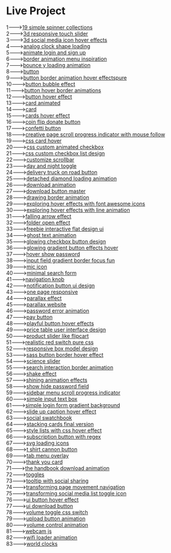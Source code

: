 <h1>Live Project</h1>
1---><a href="https://hawanbeats.github.io/html-css-js/19%20simple%20spinner%20collections/">19 simple spinner collections</a>
<br>
2---><a href="https://hawanbeats.github.io/html-css-js/3d%20responsive%20touch%20slider/">3d responsive touch slider</a>
<br>
3---><a href="https://hawanbeats.github.io/html-css-js/3d%20social%20media%20icon%20hover%20effects/">3d social media icon hover effects</a>
<br>
4---><a href="https://hawanbeats.github.io/html-css-js/analog%20clock%20shape%20loading/">analog clock shape loading</a>
<br>
5---><a href="https://hawanbeats.github.io/html-css-js/animate%20login%20and%20sign%20up/">animate login and sign up</a>
<br>
6---><a href="https://hawanbeats.github.io/html-css-js/border%20animation%20menu%20inspiration/">border animation menu inspiration</a>
<br>
7---><a href="https://hawanbeats.github.io/html-css-js/bounce%20y%20loading%20animation/">bounce y loading animation</a>
<br>
8---><a href="https://hawanbeats.github.io/html-css-js/button/">button</a>
<br>
9---><a href="https://hawanbeats.github.io/html-css-js/button%20border%20animation%20on%20hover%20effectspure/">button border animation hover effectspure</a>
<br>
10---><a href="https://hawanbeats.github.io/html-css-js/button%20bubble%20effect/">button bubble effect</a>
<br>
11---><a href="https://hawanbeats.github.io/html-css-js/button%20hover%20border%20animations/">button hover border animations</a>
<br>
12---><a href="https://hawanbeats.github.io/html-css-js/button%20hover%20effect/">button hover effect</a>
<br>
13---><a href="https://hawanbeats.github.io/html-css-js/card%20animated/">card animated</a>
<br>
14---><a href="https://hawanbeats.github.io/html-css-js/card/">card</a>
<br>
15---><a href="https://hawanbeats.github.io/html-css-js/cards%20hover%20effect/">cards hover effect</a>
<br>
16---><a href="https://hawanbeats.github.io/html-css-js/coin%20flip%20donate%20button/">coin flip donate button</a>
<br>
17---><a href="https://hawanbeats.github.io/html-css-js/confetti%20button/">confetti button</a>
<br>
18---><a href="https://hawanbeats.github.io/html-css-js/creative%20page%20scroll%20progress%20indicator%20with%20mouse%20follow/">creative page scroll progress indicator with mouse follow</a>
<br>
19---><a href="https://hawanbeats.github.io/html-css-js/css%20card%20hover/">css card hover</a>
<br>
20---><a href="https://hawanbeats.github.io/html-css-js/css%20custom%20animated%20checkbox/">css custom animated checkbox</a>
<br>
21---><a href="https://hawanbeats.github.io/html-css-js/css%20custom%20checkbox%20list%20design/">css custom checkbox list design</a>
<br>
22---><a href="https://hawanbeats.github.io/html-css-js/customize%20scrollbar/">customize scrollbar</a>
<br>
23---><a href="https://hawanbeats.github.io/html-css-js/day%20and%20night%20toggle/">day and night toggle</a>
<br>
24---><a href="https://hawanbeats.github.io/html-css-js/delivery%20truck%20on%20road%20button/">delivery truck on road button</a>
<br>
25---><a href="https://hawanbeats.github.io/html-css-js/detached%20diamond%20loading%20animation/">detached diamond loading animation</a>
<br>
26---><a href="https://hawanbeats.github.io/html-css-js/download%20animation/">download animation</a>
<br>
27---><a href="https://hawanbeats.github.io/html-css-js/download-button-master/">download button master</a>
<br>
28---><a href="https://hawanbeats.github.io/html-css-js/drawing%20border%20animation/">drawing border animation</a>
<br>
29---><a href="https://hawanbeats.github.io/html-css-js/exploring%20hover%20effects%20with%20font%20awesome%20icons/">exploring hover effects with font awesome icons</a>
<br>
30---><a href="https://hawanbeats.github.io/html-css-js/exploring%20hover%20effects%20with%20line%20animation/">exploring hover effects with line animation</a>
<br>
31---><a href="https://hawanbeats.github.io/html-css-js/falling%20arrow%20effect/">falling arrow effect</a>
<br>
32---><a href="https://hawanbeats.github.io/html-css-js/folder%20open%20effect/">folder open effect</a>
<br>
33---><a href="https://hawanbeats.github.io/html-css-js/freebie%20interactive%20flat%20design%20ui/">freebie interactive flat design ui</a>
<br>
34---><a href="https://hawanbeats.github.io/html-css-js/ghost%20text%20animation/">ghost text animation</a>
<br>
35---><a href="https://hawanbeats.github.io/html-css-js/glowing%20checkbox%20button%20design/">glowing checkbox button design</a>
<br>
36---><a href="https://hawanbeats.github.io/html-css-js/glowing%20gradient%20button%20effects%20on%20hover/">glowing gradient button effects hover</a>
<br>
37---><a href="https://hawanbeats.github.io/html-css-js/hover%20show%20password/">hover show password</a>
<br>
38---><a href="https://hawanbeats.github.io/html-css-js/input%20field%20gradient%20border%20focus%20fun/">input field gradient border focus fun</a>
<br>
39---><a href="https://hawanbeats.github.io/html-css-js/mic%20icon/">mic icon</a>
<br>
40---><a href="https://hawanbeats.github.io/html-css-js/minimal%20search%20form/">minimal search form</a>
<br>
41---><a href="https://hawanbeats.github.io/html-css-js/navigation%20knob/">navigation knob</a>
<br>
42---><a href="https://hawanbeats.github.io/html-css-js/notification%20button%20ui%20design/">notification button ui design</a>
<br>
43---><a href="https://hawanbeats.github.io/html-css-js/one%20page%20responsive/">one page responsive</a>
<br>
44---><a href="https://hawanbeats.github.io/html-css-js/parallax%20effect/">parallax effect</a>
<br>
45---><a href="https://hawanbeats.github.io/html-css-js/parallax%20website/">parallax website</a>
<br>
46---><a href="https://hawanbeats.github.io/html-css-js/password%20error%20animation/">password error animation</a>
<br>
47---><a href="https://hawanbeats.github.io/html-css-js/pay%20button/">pay button</a>
<br>
48---><a href="https://hawanbeats.github.io/html-css-js/playful%20button%20hover%20effects/">playful button hover effects</a>
<br>
49---><a href="https://hawanbeats.github.io/html-css-js/price%20table%20user%20interface%20design/">price table user interface design</a>
<br>
50---><a href="https://hawanbeats.github.io/html-css-js/product%20slider%20like%20flipcart/">product slider like flipcart</a>
<br>
51---><a href="https://hawanbeats.github.io/html-css-js/realistic%20red%20switch%20pure%20css/">realistic red switch pure css</a>
<br>
52---><a href="https://hawanbeats.github.io/html-css-js/responsive%20box%20model%20design/">responsive box model design</a>
<br>
53---><a href="https://hawanbeats.github.io/html-css-js/sass%20button%20border%20hover%20effect/">sass button border hover effect</a>
<br>
54---><a href="https://hawanbeats.github.io/html-css-js/science%20slider/">science slider</a>
<br>
55---><a href="https://hawanbeats.github.io/html-css-js/search%20interaction%20border%20animation/">search interaction border animation</a>
<br>
56---><a href="https://hawanbeats.github.io/html-css-js/shake%20effect/">shake effect</a>
<br>
57---><a href="https://hawanbeats.github.io/html-css-js/shining%20text%20animation%20effects/">shining animation effects</a>
<br>
58---><a href="https://hawanbeats.github.io/html-css-js/show%20hide%20password%20field/">show hide password field</a>
<br>
59---><a href="https://hawanbeats.github.io/html-css-js/sidebar%20menu%20scroll%20progress%20indicator/">sidebar menu scroll progress indicator</a>
<br>
60---><a href="https://hawanbeats.github.io/html-css-js/simple%20input%20text%20box/">simple input text box</a>
<br>
61---><a href="https://hawanbeats.github.io/html-css-js/simple%20login%20form%20gradient%20background/">simple login form gradient background</a>
<br>
62---><a href="https://hawanbeats.github.io/html-css-js/slide%20up%20caption%20hover%20effect/">slide up caption hover effect</a>
<br>
63---><a href="https://hawanbeats.github.io/html-css-js/social%20swatchbook/">social swatchbook</a>
<br>
64---><a href="https://hawanbeats.github.io/html-css-js/stacking%20cards%20final%20version/">stacking cards final version</a>
<br>
65---><a href="https://hawanbeats.github.io/html-css-js/style%20lists%20with%20css%20hover%20effect/">style lists with css hover effect</a>
<br> 
66---><a href="https://hawanbeats.github.io/html-css-js/subscription%20button%20with%20regex/">subscription button with regex</a>
<br>
67---><a href="https://hawanbeats.github.io/html-css-js/svg%20loading%20icons/">svg loading icons</a>
<br>
68---><a href="https://hawanbeats.github.io/html-css-js/t%20shirt%20cannon%20button/">t shirt cannon button</a>
<br>
69---><a href="https://hawanbeats.github.io/html-css-js/tab%20menu%20overlay/">tab menu overlay</a>
<br>
70---><a href="https://hawanbeats.github.io/html-css-js/thank%20you%20card/">thank you card</a>
<br>
71---><a href="https://hawanbeats.github.io/html-css-js/the%20handbook%20download%20animation/">the handbook download animation</a>
<br>
72---><a href="https://hawanbeats.github.io/html-css-js/toggles/">toggles</a>
<br>
73---><a href="https://hawanbeats.github.io/html-css-js/tooltip%20with%20social%20sharing/">tooltip with social sharing</a>
<br>
74---><a href="https://hawanbeats.github.io/html-css-js/transforming%20page%20movement%20navigation/">transforming page movement navigation</a>
<br>
75---><a href="https://hawanbeats.github.io/html-css-js/transforming%20social%20media%20list%20toggle%20icon/">transforming social media list toggle icon</a>
<br>
76---><a href="https://hawanbeats.github.io/html-css-js/ui%20button%20hover%20effect/">ui button hover effect</a>
<br>
77---><a href="https://hawanbeats.github.io/html-css-js/ui%20download%20button/">ui download button</a>
<br>
78---><a href="https://hawanbeats.github.io/html-css-js/volume%20toggle%20css%20switch/">volume toggle css switch</a>
<br>
79---><a href="https://hawanbeats.github.io/html-css-js/upload%20button%20animation/">upload button animation</a>
<br>
80---><a href="https://hawanbeats.github.io/html-css-js/volume%20control%20animation/">volume control animation</a>
<br>
81---><a href="https://hawanbeats.github.io/html-css-js/webcam%20js/">webcam js</a>
<br>
82---><a href="https://hawanbeats.github.io/html-css-js/wifi%20loader%20animation/">wifi loader animation</a>
<br>
83---><a href="https://hawanbeats.github.io/html-css-js/world%20clocks/">world clocks</a>
